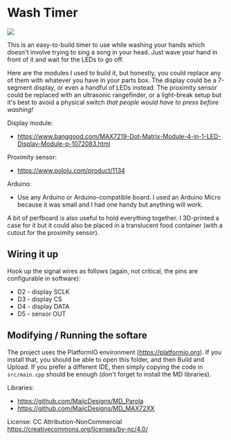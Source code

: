 # Wash Timer

![](media/washtimer.gif)

This is an easy-to-build timer to use while washing your hands which doesn't
involve trying to sing a song in your head. Just wave your hand in front of it
and wait for the LEDs to go off.

Here are the modules I used to build it, but honestly, you could replace any of
them with whatever you have in your parts box. The display could be a 7-segment
display, or even a handful of LEDs instead. The proximity sensor could be replaced 
with an ultrasonic rangefinder, or a light-break setup but it's best to avoid a
physical switch _that people would have to press before washing!_

Display module: 
* https://www.banggood.com/MAX7219-Dot-Matrix-Module-4-in-1-LED-Display-Module-p-1072083.html

Proximity sensor:
* https://www.pololu.com/product/1134

Arduino:
* Use any Arduino or Arduino-compatible board. I used an Arduino Micro because it was small and
I had one handy but anything will work.

A bit of perfboard is also useful to hold everything together. I 3D-printed a case for it but
it could also be placed in a translucent food container (with a cutout for the proximity sensor).

## Wiring it up

Hook up the signal wires as follows (again, not critical, the pins are configurable in software):
* D2 - display SCLK
* D3 - display CS
* D4 - display DATA
* D5 - sensor OUT

## Modifying / Running the softare

The project uses the PlatformIO environment (https://platformio.org). If you install that, you
should be able to open this folder, and then Build and Upload. If you prefer a different IDE,
then simply copying the code in `src/main.cpp` should be enough (don't forget to install the 
MD libraries).

Libraries: 
* https://github.com/MajicDesigns/MD_Parola
* https://github.com/MajicDesigns/MD_MAX72XX

License: CC Attribution-NonCommercial https://creativecommons.org/licenses/by-nc/4.0/
